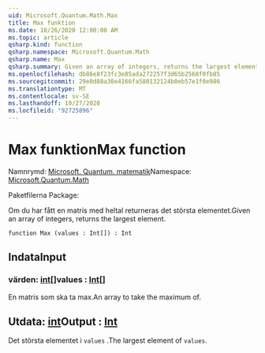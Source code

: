 ```yaml
---
uid: Microsoft.Quantum.Math.Max
title: Max funktion
ms.date: 10/26/2020 12:00:00 AM
ms.topic: article
qsharp.kind: function
qsharp.namespace: Microsoft.Quantum.Math
qsharp.name: Max
qsharp.summary: Given an array of integers, returns the largest element.
ms.openlocfilehash: db86e8f23fc3e85ada272257f3d65b2568f0fb85
ms.sourcegitcommit: 29e0d88a30e4166fa580132124b0eb57e1f0e986
ms.translationtype: MT
ms.contentlocale: sv-SE
ms.lasthandoff: 10/27/2020
ms.locfileid: "92725896"
---
```

# <a name="max-function"></a><span data-ttu-id="37e16-102">Max funktion</span><span class="sxs-lookup"><span data-stu-id="37e16-102">Max function</span></span>

<span data-ttu-id="37e16-103">Namnrymd: [Microsoft. Quantum. matematik](xref:Microsoft.Quantum.Math)</span><span class="sxs-lookup"><span data-stu-id="37e16-103">Namespace: [Microsoft.Quantum.Math](xref:Microsoft.Quantum.Math)</span></span>

<span data-ttu-id="37e16-104">Paketfilerna [](https://nuget.org/packages/)</span><span class="sxs-lookup"><span data-stu-id="37e16-104">Package: [](https://nuget.org/packages/)</span></span>


<span data-ttu-id="37e16-105">Om du har fått en matris med heltal returneras det största elementet.</span><span class="sxs-lookup"><span data-stu-id="37e16-105">Given an array of integers, returns the largest element.</span></span>

```qsharp
function Max (values : Int[]) : Int
```


## <a name="input"></a><span data-ttu-id="37e16-106">Indata</span><span class="sxs-lookup"><span data-stu-id="37e16-106">Input</span></span>

### <a name="values--int"></a><span data-ttu-id="37e16-107">värden: [int](xref:microsoft.quantum.lang-ref.int)[]</span><span class="sxs-lookup"><span data-stu-id="37e16-107">values : [Int](xref:microsoft.quantum.lang-ref.int)[]</span></span>

<span data-ttu-id="37e16-108">En matris som ska ta max.</span><span class="sxs-lookup"><span data-stu-id="37e16-108">An array to take the maximum of.</span></span>



## <a name="output--int"></a><span data-ttu-id="37e16-109">Utdata: [int](xref:microsoft.quantum.lang-ref.int)</span><span class="sxs-lookup"><span data-stu-id="37e16-109">Output : [Int](xref:microsoft.quantum.lang-ref.int)</span></span>

<span data-ttu-id="37e16-110">Det största elementet i `values` .</span><span class="sxs-lookup"><span data-stu-id="37e16-110">The largest element of `values`.</span></span>